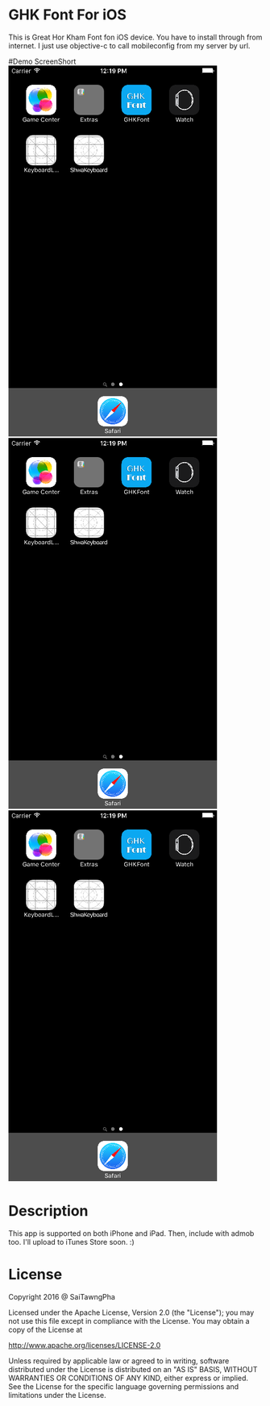 # GHK Font For iOS
This is Great Hor Kham Font fon iOS device. You have to install through from internet.
I just use objective-c to call mobileconfig from my server by url. 

#Demo ScreenShort
![demo](https://github.com/saitawngpha/GHK-iOS-Font/blob/master/screenshort/1.png)
![demo](https://github.com/saitawngpha/GHK-iOS-Font/blob/master/screenshort/1.png)
![demo](https://github.com/saitawngpha/GHK-iOS-Font/blob/master/screenshort/1.png)

# Description
This app is supported on both iPhone and iPad. Then, include with admob too.
I'll upload to iTunes Store soon. :)

# License 
Copyright 2016 @ SaiTawngPha

Licensed under the Apache License, Version 2.0 (the "License");
you may not use this file except in compliance with the License.
You may obtain a copy of the License at

   http://www.apache.org/licenses/LICENSE-2.0

Unless required by applicable law or agreed to in writing, software
distributed under the License is distributed on an "AS IS" BASIS,
WITHOUT WARRANTIES OR CONDITIONS OF ANY KIND, either express or implied.
See the License for the specific language governing permissions and
limitations under the License.






